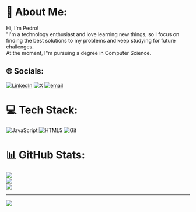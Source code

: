 # 💫 About Me:
Hi, I'm Pedro!<br>"I'm a technology enthusiast and love learning new things, so I focus on finding the best solutions to my problems and keep studying for future challenges.<br>At the moment, I"m pursuing a degree in Computer Science.


## 🌐 Socials:
[![LinkedIn](https://img.shields.io/badge/LinkedIn-%230077B5.svg?logo=linkedin&logoColor=white)](https://linkedin.com/in/https://www.linkedin.com/in/ramos-pedro-augusto/) [![X](https://img.shields.io/badge/X-black.svg?logo=X&logoColor=white)](https://x.com/https://x.com/pedroramossz) [![email](https://img.shields.io/badge/Email-D14836?logo=gmail&logoColor=white)](mailto:pedroaugustowork11@gmail.com) 

# 💻 Tech Stack:
![JavaScript](https://img.shields.io/badge/javascript-%23323330.svg?style=for-the-badge&logo=javascript&logoColor=%23F7DF1E) ![HTML5](https://img.shields.io/badge/html5-%23E34F26.svg?style=for-the-badge&logo=html5&logoColor=white) ![Git](https://img.shields.io/badge/git-%23F05033.svg?style=for-the-badge&logo=git&logoColor=white)
# 📊 GitHub Stats:
![](https://github-readme-stats.vercel.app/api?username=augustopedrodev&theme=radical&hide_border=false&include_all_commits=false&count_private=false)<br/>
![](https://nirzak-streak-stats.vercel.app/?user=augustopedrodev&theme=radical&hide_border=false)<br/>
![](https://github-readme-stats.vercel.app/api/top-langs/?username=augustopedrodev&theme=radical&hide_border=false&include_all_commits=false&count_private=false&layout=compact)

---
[![](https://visitcount.itsvg.in/api?id=augustopedrodev&icon=0&color=0)](https://visitcount.itsvg.in)


###

<!-- Proudly created with GPRM ( https://gprm.itsvg.in ) -->
